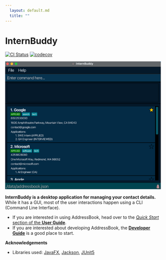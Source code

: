 ```yaml
---
  layout: default.md
  title: ""
---
```


# InternBuddy

[![CI Status](https://github.com/AY2425S1-CS2103T-T09-1/tp/workflows/Java%20CI/badge.svg)](https://github.com/AY2425S1-CS2103T-T09-1/tp/actions)
[![codecov](https://codecov.io/gh/AY2425S1-CS2103T-T09-1/tp/graph/badge.svg?token=IPPD93O9IR)](https://codecov.io/gh/AY2425S1-CS2103T-T09-1/tp)

![Ui](images/Ui.png)

**InternBuddy is a desktop application for managing your contact details.** While it has a GUI, most of the user interactions happen using a CLI (Command Line Interface).

* If you are interested in using AddressBook, head over to the [_Quick Start_ section of the **User Guide**](UserGuide.html#quick-start).
* If you are interested about developing AddressBook, the [**Developer Guide**](DeveloperGuide.html) is a good place to start.


**Acknowledgements**

* Libraries used: [JavaFX](https://openjfx.io/), [Jackson](https://github.com/FasterXML/jackson), [JUnit5](https://github.com/junit-team/junit5)
